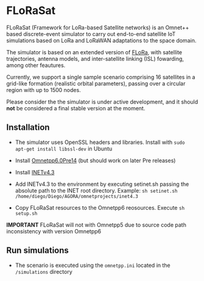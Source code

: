 # FLoRaSat

FLoRaSat (Framework for LoRa-based Satellite networks) is an Omnet++ based discrete-event simulator to carry out end-to-end satellite IoT simulations based on LoRa and LoRaWAN adaptations to the space domain.

The simulator is based on an extended version of [FLoRa](https://flora.aalto.fi/), with satellite trajectories, antenna models, and inter-satellite linking (ISL) fowarding, among other feautures.

Currently, we support a single sample scenario comprising 16 satellites in a grid-like formation (realistic orbital parameters), passing over a circular region with up to 1500 nodes.

Please consider the the simulator is under active development, and it should **not** be considered a final stable version at the moment.


## Installation

- The simulator uses OpenSSL headers and libraries. Install with `sudo apt-get install libssl-dev` in Ubuntu

- Install [Omnetpp6.0Pre14](https://omnetpp.org/download/preview) (but should work on later Pre releases)

- Install [INETv4.3](https://inet.omnetpp.org/Installation.html)

- Add INETv4.3 to the environment by executing setinet.sh passing the absolute path to the INET root directory. Example: `sh setinet.sh /home/diego/Diego/AGORA/omnetprojects/inet4.3`

- Copy FLoRaSat resources to the Omnetpp6 reosources. Execute `sh setup.sh`

**IMPORTANT** FLoRaSat will not with Omnetpp5 due to source code path inconsistency with version Omnetpp6


## Run simulations

- The scenario is executed using the `omnetpp.ini` located in the `/simulations` directory




